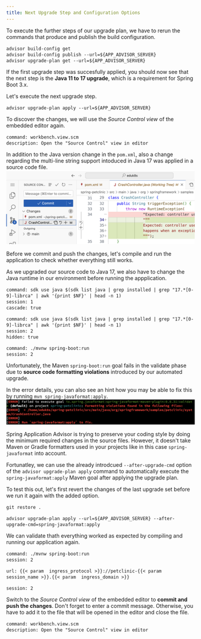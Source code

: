 ```yaml
---
title: Next Upgrade Step and Configuration Options
---
```


To execute the further steps of our upgrade plan, we have to rerun the commands that produce and publish the build configuration.
```execute
advisor build-config get
advisor build-config publish --url=${APP_ADVISOR_SERVER}
advisor upgrade-plan get --url=${APP_ADVISOR_SERVER}

```
If the first upgrade step was succesfully applied, you should now see that the next step is the **Java 11 to 17 upgrade**, which is a requirement for Spring Boot 3.x.


Let's execute the next upgrade step.
```execute
advisor upgrade-plan apply --url=${APP_ADVISOR_SERVER}
```

To discover the changes, we will use the *Source Control view* of the embedded editor again.  
```editor:execute-command
command: workbench.view.scm
description: Open the "Source Control" view in editor
```
In addition to the Java version change in the `pom.xml`, also a change regarding the multi-line string support intoduced in Java 17 was applied in a source code file.
![Multi-line string change Java 17](source-control-view-java-11.png)

Before we commit and push the changes, let's compile and run the application to check whether everything still works. 

As we upgraded our source code to Java 17, we also have to change the Java runtime in our environment before running the appplication.
```terminal:execute
command: sdk use java $(sdk list java | grep installed | grep "17.*[0-9]-librca" | awk '{print $NF}' | head -n 1)
session: 1
cascade: true
```
```terminal:execute
command: sdk use java $(sdk list java | grep installed | grep "17.*[0-9]-librca" | awk '{print $NF}' | head -n 1)
session: 2
hidden: true
```
```terminal:execute
command: ./mvnw spring-boot:run
session: 2
```

Unfortunately, the Maven `spring-boot:run` goal fails in the validate phase due to **source code formatting violations** introduced by our automated upgrade. 

In the error details, you can also see an hint how you may be able to fix this by running `mvn spring-javaformat:apply`.
![Source code formatting violation](source-code-formatting-violation.png)

Spring Application Advisor is trying to preserve your coding style by doing the minimum required changes in the source files. However, it doesn't take Maven or Gradle formatters used in your projects like in this case `spring-javaformat` into account. 


Fortunatley, we can use the already introdcued `--after-upgrade-cmd` option of the `advisor upgrade-plan apply` command to automatically execute the `spring-javaformat:apply` Maven goal after applying the upgrade plan. 

To test this out, let's first revert the changes of the last upgrade set before we run it again with the added option.
```execute
git restore .
```
```execute
advisor upgrade-plan apply --url=${APP_ADVISOR_SERVER} --after-upgrade-cmd=spring-javaformat:apply
```

We can validate thath everything worked as expected by compiling and running our application again.
```terminal:execute
command: ./mvnw spring-boot:run
session: 2
```

```dashboard:open-url
url: {{< param  ingress_protocol >}}://petclinic-{{< param  session_name >}}.{{< param  ingress_domain >}}
```

```terminal:interrupt
session: 2
```

Switch to the *Source Control view* of the embedded editor to **commit and push the changes**.
Don't forget to enter a commit message. Otherwise, you have to add it to the file that will be opened in the editor and close the file.
```editor:execute-command
command: workbench.view.scm
description: Open the "Source Control" view in editor
```